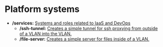 # Platform systems

* **/services:** [Systems and roles related to IaaS and DevOps][services]
  * **/ssh-tunnel:** [Creates a simple tunnel for ssh proxying from outside of a VLAN into the VLAN.][ssh-tunnel]
  * **/file-server:** [Creates a simple server for files inside of a VLAN.][file-server]
  
[services]:       /systems/services
[ssh-tunnel]:     /systems/services/ssh-tunnel
[file-server]:    /systems/services/file-server